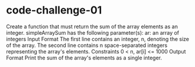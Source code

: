 # code-challenge-01


Create a function that must return the sum of the array elements as an integer.
simpleArraySum has the following parameter(s):
ar: an array of integers
Input Format
The first line contains an integer, n, denoting the size of the array.
The second line contains n space-separated integers representing the array's elements.
Constraints
0 < n, ar[i] <= 1000
Output Format
Print the sum of the array's elements as a single integer.